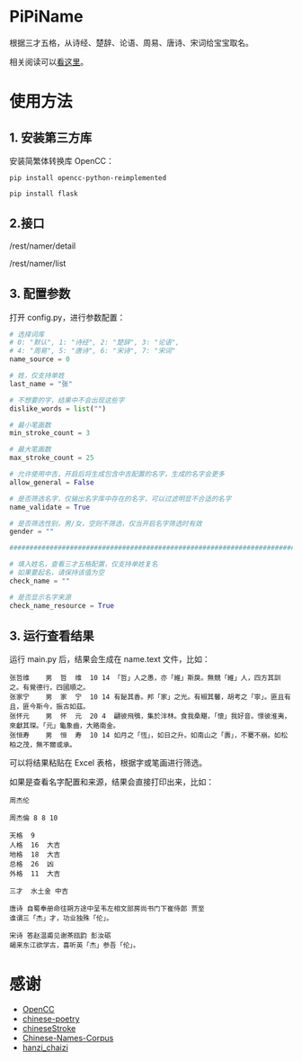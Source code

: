 # PiPiName

根据三才五格，从诗经、楚辞、论语、周易、唐诗、宋词给宝宝取名。

相关阅读可以[看这里](https://juejin.cn/post/6868186071260856334)。

# 使用方法

## 1. 安装第三方库

安装简繁体转换库 OpenCC：

```
pip install opencc-python-reimplemented

pip install flask
```
## 2.接口
/rest/namer/detail

/rest/namer/list

## 3. 配置参数

打开 config.py，进行参数配置：

```python
# 选择词库
# 0: "默认", 1: "诗经", 2: "楚辞", 3: "论语",
# 4: "周易", 5: "唐诗", 6: "宋诗", 7: "宋词"
name_source = 0

# 姓，仅支持单姓
last_name = "张"

# 不想要的字，结果中不会出现这些字
dislike_words = list("")

# 最小笔画数
min_stroke_count = 3

# 最大笔画数
max_stroke_count = 25

# 允许使用中吉，开启后将生成包含中吉配置的名字，生成的名字会更多
allow_general = False

# 是否筛选名字，仅输出名字库中存在的名字，可以过滤明显不合适的名字
name_validate = True

# 是否筛选性别，男/女，空则不筛选，仅当开启名字筛选时有效
gender = ""

##########################################################################

# 填入姓名，查看三才五格配置，仅支持单姓复名
# 如果要起名，请保持该值为空
check_name = ""

# 是否显示名字来源
check_name_resource = True
```

## 3. 运行查看结果

运行 main.py 后，结果会生成在 name.text 文件，比如：

```
张哲维    男  哲  维  10 14 「哲」人之愚，亦「維」斯戾。無競「維」人，四方其訓之。有覺德行，四國順之。
张家宁    男  家  宁  10 14 有飶其香。邦「家」之光。有椒其馨，胡考之「寧」。匪且有且，匪今斯今，振古如茲。
张怀元    男  怀  元  20 4  翩彼飛鴞，集於泮林。食我桑黮，「懷」我好音。憬彼淮夷，來獻其琛。「元」龜象齒，大賂南金。
张恒寿    男  恒  寿  10 14 如月之「恆」，如日之升。如南山之「壽」，不騫不崩。如松柏之茂，無不爾或承。
```

可以将结果粘贴在 Excel 表格，根据字或笔画进行筛选。

如果是查看名字配置和来源，结果会直接打印出来，比如：

```
周杰伦

周杰倫 8 8 10

天格	9
人格	16	大吉
地格	18	大吉
总格	26	凶
外格	11	大吉

三才	水土金	中吉

唐诗 自蜀奉册命往朔方途中呈韦左相文部房尚书门下崔侍郎 贾至
谁谓三「杰」才，功业独殊「伦」。

宋诗 答赵温甫见谢茶瓯韵 彭汝砺
朅来东江欲学古，喜听英「杰」参吾「伦」。
```

# 感谢

- [OpenCC](https://github.com/BYVoid/OpenCC)
- [chinese-poetry](https://github.com/chinese-poetry/chinese-poetry)
- [chineseStroke](https://github.com/WTree/chineseStroke)
- [Chinese-Names-Corpus]()
- [hanzi_chaizi](https://github.com/howl-anderson/hanzi_chaizi)
